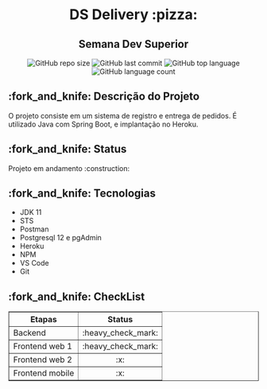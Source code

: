 <h1 align = "center"> DS Delivery :pizza: </h1>
<h2 align = "center"> Semana Dev Superior </h2>
<p align = "center"> <img alt="GitHub repo size" src="https://img.shields.io/github/repo-size/carolfons/ds-delivery?style=for-the-badge">
  <img alt="GitHub last commit" src="https://img.shields.io/github/last-commit/carolfons/ds-delivery?style=for-the-badge">
  <img alt="GitHub top language" src="https://img.shields.io/github/languages/top/carolfons/ds-delivery?color=black&style=for-the-badge">
 <img alt="GitHub language count" src="https://img.shields.io/github/languages/count/carolfons/ds-delivery?color=red&style=for-the-badge">
</p>

<h2> :fork_and_knife: Descrição do Projeto </h2>
<p> O projeto consiste em um sistema de registro e entrega de pedidos. É utilizado Java com Spring Boot, e implantação no Heroku. </p>
<h2> :fork_and_knife: Status </h2>
<p> Projeto em andamento :construction: </p>
<h2> :fork_and_knife: Tecnologias </h2>
<ul>
  <li> JDK 11 </li>
  <li> STS </li>
  <li> Postman</li>
  <li> Postgresql 12 e pgAdmin </li>
  <li> Heroku </li>
  <li> NPM </li>
  <li> VS Code </li>
  <li> Git </li>
</ul>
<h2> :fork_and_knife: CheckList </h2>

<table border = "1">
 <tr>
 <th align = "center"> <bold> Etapas </bold> </th>
 <th align = "center"><bold> Status</bold> </th>
 </tr>
 
 <tr>
 <td> Backend </td>
 <td align = "center"> :heavy_check_mark: </td>
 </tr>
 
 <tr>
 <td> Frontend web 1 </td>
 <td align = "center"> :heavy_check_mark: </td>
 </tr>
 
 <tr>
 <td> Frontend web 2 </td>
 <td align = "center"> :x: </td>
 </tr>
 
 <tr>
 <td> Frontend mobile </td>
 <td align = "center"> :x: </td>
 </tr>

